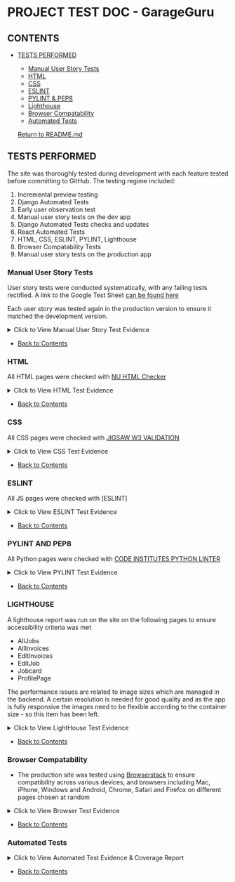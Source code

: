 # PROJECT TEST DOC - GarageGuru

## CONTENTS
* [TESTS PERFORMED](#tests-performed)
  * [Manual User Story Tests](#manual-user-story-tests)
  * [HTML](#html)
  * [CSS](#css)
  * [ESLINT](#eslint)
  * [PYLINT & PEP8](#pylint-and-pep8)
  * [Lighthouse](#lighthouse)
  * [Browser Compatability](#browser-compatability)
  * [Automated Tests](#automated-tests)

  [Return to README.md](https://github.com/rstan-dev/GarageGuru-PP5/blob/main/README.md)


## TESTS PERFORMED
  The site was thoroughly tested during development with each feature tested before committing to GitHub. The testing regime included:
  1. Incremental preview testing
  2. Django Automated Tests
  2. Early user observation test
  3. Manual user story tests on the dev app
  4. Django Automated Tests checks and updates
  5. React Automated Tests
  5. HTML, CSS, ESLINT, PYLINT, Lighthouse
  6. Browser Compatability Tests
  7. Manual user story tests on the production app

  ### Manual User Story Tests
  User story tests were conducted systematically, with any failing tests rectified.  A link to the Google Test Sheet [can be found here](https://docs.google.com/spreadsheets/d/1esaHTm738sbXP-JMxzEvQ63mgN3IazsXGUL8tRsX0ZI/edit#gid=165646488)

  Each user story was tested again in the production version to ensure it matched the development version.
  <details>
    <summary>Click to View Manual User Story Test Evidence</summary>
      - <img src="https://github.com/rstan-dev/GarageGuru-PP5/blob/main/documentation/images/test_results/manual_test1.png">
      - <img src="https://github.com/rstan-dev/GarageGuru-PP5/blob/main/documentation/images/test_results/manual_test2.png">
      - <img src="https://github.com/rstan-dev/GarageGuru-PP5/blob/main/documentation/images/test_results/manual_test3.png">
      - <img src="https://github.com/rstan-dev/GarageGuru-PP5/blob/main/documentation/images/test_results/manual_test4.png">
      - <img src="https://github.com/rstan-dev/GarageGuru-PP5/blob/main/documentation/images/test_results/manual_test5.png">
      - <img src="https://github.com/rstan-dev/GarageGuru-PP5/blob/main/documentation/images/test_results/manual_test6.png">
      - <img src="https://github.com/rstan-dev/GarageGuru-PP5/blob/main/documentation/images/test_results/manual_test7.png">
      - <img src="https://github.com/rstan-dev/GarageGuru-PP5/blob/main/documentation/images/test_results/manual_test8.png">
      - <img src="https://github.com/rstan-dev/GarageGuru-PP5/blob/main/documentation/images/test_results/manual_test9.png">

  </details>

  * [Back to Contents](#contents)

  ### HTML
  All HTML pages were checked with [NU HTML Checker](https://validator.w3.org/nu/)

  <details>
    <summary>Click to View HTML Test Evidence</summary>
      - <img src="https://github.com/rstan-dev/GarageGuru-PP5/blob/main/documentation/images/test_results/w3c_add_invoice.png">
      - <img src="https://github.com/rstan-dev/GarageGuru-PP5/blob/main/documentation/images/test_results/w3c_addjob.png">
      - <img src="https://github.com/rstan-dev/GarageGuru-PP5/blob/main/documentation/images/test_results/w3c_all_invoices.png">
      - <img src="https://github.com/rstan-dev/GarageGuru-PP5/blob/main/documentation/images/test_results/w3c_all_jobs.png">
      - <img src="https://github.com/rstan-dev/GarageGuru-PP5/blob/main/documentation/images/test_results/w3c_edit_invoice.png">
      - <img src="https://github.com/rstan-dev/GarageGuru-PP5/blob/main/documentation/images/test_results/w3c_edit_job.png">
      - <img src="https://github.com/rstan-dev/GarageGuru-PP5/blob/main/documentation/images/test_results/w3c_job_id.png">
      - <img src="https://github.com/rstan-dev/GarageGuru-PP5/blob/main/documentation/images/test_results/w3c_login.png">
      - <img src="https://github.com/rstan-dev/GarageGuru-PP5/blob/main/documentation/images/test_results/w3c_profile_page.png">
      - <img src="https://github.com/rstan-dev/GarageGuru-PP5/blob/main/documentation/images/test_results/w3c_edit_profile.png">
      - <img src="https://github.com/rstan-dev/GarageGuru-PP5/blob/main/documentation/images/test_results/w3c_register.png">

  </details>

  * [Back to Contents](#contents)

  ### CSS
  All CSS pages were checked with [JIGSAW W3 VALIDATION](https://jigsaw.w3.org/css-validator/)

  <details>
    <summary>Click to View CSS Test Evidence</summary>
       - <img src="https://github.com/rstan-dev/GarageGuru-PP5/blob/main/documentation/images/test_results/w3jigsaw_add_invoice.png">
      - <img src="https://github.com/rstan-dev/GarageGuru-PP5/blob/main/documentation/images/test_results/w3jigsaw_addjob.png">
      - <img src="https://github.com/rstan-dev/GarageGuru-PP5/blob/main/documentation/images/test_results/w3jigsaw_all_invoices.png">
      - <img src="https://github.com/rstan-dev/GarageGuru-PP5/blob/main/documentation/images/test_results/w3jigsaw_alljobs.png">
      - <img src="https://github.com/rstan-dev/GarageGuru-PP5/blob/main/documentation/images/test_results/w3jigsaw_edit_invoice.png">
      - <img src="https://github.com/rstan-dev/GarageGuru-PP5/blob/main/documentation/images/test_results/w3jigsaw_edit_job.png">
      - <img src="https://github.com/rstan-dev/GarageGuru-PP5/blob/main/documentation/images/test_results/w3jigsaw_edit_profile.png">
      - <img src="https://github.com/rstan-dev/GarageGuru-PP5/blob/main/documentation/images/test_results/w3jigsaw_job_id.png">
      - <img src="https://github.com/rstan-dev/GarageGuru-PP5/blob/main/documentation/images/test_results/w3c_login.png">
      - <img src="https://github.com/rstan-dev/GarageGuru-PP5/blob/main/documentation/images/test_results/w3jigsaw_profile.png">
      - <img src="https://github.com/rstan-dev/GarageGuru-PP5/blob/main/documentation/images/test_results/w3jigsaw_register.png">

  </details>

   * [Back to Contents](#contents)

   ### ESLINT
  All JS pages were checked with [ESLINT]

  <details>
    <summary>Click to View ESLINT Test Evidence</summary>
      - <img src="https://github.com/rstan-dev/GarageGuru-PP5/blob/main/documentation/images/test_results/eslint_results.png">

  </details>

  * [Back to Contents](#contents)

  ### PYLINT AND PEP8
  All Python pages were checked with [CODE INSTITUTES PYTHON LINTER](https://pep8ci.herokuapp.com/)

  <details>
    <summary>Click to View PYLINT Test Evidence</summary>
      - <img src="https://github.com/rstan-dev/GarageGuru-PP5/blob/main/documentation/images/test_results/pep8_comments_admin.png">
      - <img src="https://github.com/rstan-dev/GarageGuru-PP5/blob/main/documentation/images/test_results/pep8_comments_model.png">
      - <img src="https://github.com/rstan-dev/GarageGuru-PP5/blob/main/documentation/images/test_results/pep8_comments_serializer.png">
      - <img src="https://github.com/rstan-dev/GarageGuru-PP5/blob/main/documentation/images/test_results/pep8_comments_tests.png">
      - <img src="https://github.com/rstan-dev/GarageGuru-PP5/blob/main/documentation/images/test_results/pep8_comments_urls.png">
      - <img src="https://github.com/rstan-dev/GarageGuru-PP5/blob/main/documentation/images/test_results/pep8_comments_views.png">
      - <img src="https://github.com/rstan-dev/GarageGuru-PP5/blob/main/documentation/images/test_results/pep8_drf_permissions.png">
      - <img src="https://github.com/rstan-dev/GarageGuru-PP5/blob/main/documentation/images/test_results/pep8_drf_serializers.png">
      - <img src="https://github.com/rstan-dev/GarageGuru-PP5/blob/main/documentation/images/test_results/pep8_drf_urls.png">
      - <img src="https://github.com/rstan-dev/GarageGuru-PP5/blob/main/documentation/images/test_results/pep8_drf_views.png">
      - <img src="https://github.com/rstan-dev/GarageGuru-PP5/blob/main/documentation/images/test_results/pep8_invoices_admin.png">
      - <img src="https://github.com/rstan-dev/GarageGuru-PP5/blob/main/documentation/images/test_results/pep8_invoices_models.png">
      - <img src="https://github.com/rstan-dev/GarageGuru-PP5/blob/main/documentation/images/test_results/pep8_invoices_serializer.png">
      - <img src="https://github.com/rstan-dev/GarageGuru-PP5/blob/main/documentation/images/test_results/pep8_invoices_tests.png">
      - <img src="https://github.com/rstan-dev/GarageGuru-PP5/blob/main/documentation/images/test_results/pep8_invoices_urls.png">
      - <img src="https://github.com/rstan-dev/GarageGuru-PP5/blob/main/documentation/images/test_results/pep8_invoices_views.png">
      - <img src="https://github.com/rstan-dev/GarageGuru-PP5/blob/main/documentation/images/test_results/pep8_jobs_admin.png">
      - <img src="https://github.com/rstan-dev/GarageGuru-PP5/blob/main/documentation/images/test_results/pep8_jobs_choices.png">
      - <img src="https://github.com/rstan-dev/GarageGuru-PP5/blob/main/documentation/images/test_results/pep8_jobs_models.png">
      - <img src="https://github.com/rstan-dev/GarageGuru-PP5/blob/main/documentation/images/test_results/pep8_jobs_serializer.png">
      - <img src="https://github.com/rstan-dev/GarageGuru-PP5/blob/main/documentation/images/test_results/pep8_jobs_tests.png">
      - <img src="https://github.com/rstan-dev/GarageGuru-PP5/blob/main/documentation/images/test_results/pep8_jobs_urls.png">
      - <img src="https://github.com/rstan-dev/GarageGuru-PP5/blob/main/documentation/images/test_results/pep8_jobs_views.png">
      - <img src="https://github.com/rstan-dev/GarageGuru-PP5/blob/main/documentation/images/test_results/pep8_profiles_models.png">
      - <img src="https://github.com/rstan-dev/GarageGuru-PP5/blob/main/documentation/images/test_results/pep8_profiles_serializer.png">
      - <img src="https://github.com/rstan-dev/GarageGuru-PP5/blob/main/documentation/images/test_results/pep8_profiles_tests.png">
      - <img src="https://github.com/rstan-dev/GarageGuru-PP5/blob/main/documentation/images/test_results/pep8_profiles_urls.png">
      - <img src="https://github.com/rstan-dev/GarageGuru-PP5/blob/main/documentation/images/test_results/pep8_profiles_views.png">
       - <img src="https://github.com/rstan-dev/GarageGuru-PP5/blob/main/documentation/images/test_results/pep8_watchers_models.png">
      - <img src="https://github.com/rstan-dev/GarageGuru-PP5/blob/main/documentation/images/test_results/pep8_watchers_serializer.png">
      - <img src="https://github.com/rstan-dev/GarageGuru-PP5/blob/main/documentation/images/test_results/pep8_watchers_tests.png">
      - <img src="https://github.com/rstan-dev/GarageGuru-PP5/blob/main/documentation/images/test_results/pep8_watchers_urls.png">
      - <img src="https://github.com/rstan-dev/GarageGuru-PP5/blob/main/documentation/images/test_results/pep8_watchers_views.png">

  </details>

  * [Back to Contents](#contents)

  ### LIGHTHOUSE
  A lighthouse report was run on the site on the following pages to ensure accessibility criteria was met
   * AllJobs
   * AllInvoices
   * EditInvoices
   * EditJob
   * Jobcard
   * ProfilePage

The performance issues are related to image sizes which are managed in the backend.  A certain resolution is needed for good quality and as the app is fully responsive the images need to be flexible according to the container size - so this item has been left.

  <details>
    <summary>Click to View LightHouse Test Evidence</summary>
      - <img src="https://github.com/rstan-dev/GarageGuru-PP5/blob/main/documentation/images/test_results/lighthouse_all_jobs.png">
      - <img src="https://github.com/rstan-dev/GarageGuru-PP5/blob/main/documentation/images/test_results/lighthouse_allinvoices.png">
      - <img src="https://github.com/rstan-dev/GarageGuru-PP5/blob/main/documentation/images/test_results/lighthouse_edit_invoices.png">
      - <img src="https://github.com/rstan-dev/GarageGuru-PP5/blob/main/documentation/images/test_results/lighthouse_edit_job.png">
      - <img src="https://github.com/rstan-dev/GarageGuru-PP5/blob/main/documentation/images/test_results/lighthouse_job_card.png">
      - <img src="https://github.com/rstan-dev/GarageGuru-PP5/blob/main/documentation/images/test_results/lighthouse_profilepage.png">

  </details>

  * [Back to Contents](#contents)

  ### Browser Compatability
  - The production site was tested using [Browserstack](https://www.browserstack.com/) to ensure compatibility across various devices, and browsers including Mac, iPhone, Windows and Android, Chrome, Safari and Firefox on different pages chosen at random

  <details>
    <summary>Click to View Browser Test Evidence</summary>
      -

  </details>

  * [Back to Contents](#contents)

  ### Automated Tests


  <details>
    <summary>Click to View Automated Test Evidence & Coverage Report</summary>


  </details>



  * [Back to Contents](#contents)
